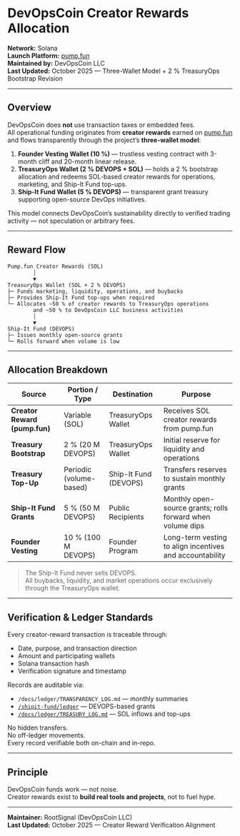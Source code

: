 # DevOpsCoin Creator Rewards Allocation

**Network:** Solana  
**Launch Platform:** [pump.fun](https://pump.fun/)  
**Maintained by:** DevOpsCoin LLC  
**Last Updated:** October 2025 — Three-Wallet Model + 2 % TreasuryOps Bootstrap Revision

---

## Overview

DevOpsCoin does **not** use transaction taxes or embedded fees.  
All operational funding originates from **creator rewards** earned on [pump.fun](https://pump.fun/) and flows transparently through the project’s **three-wallet model**:

1. **Founder Vesting Wallet (10 %)** — trustless vesting contract with 3-month cliff and 20-month linear release.
2. **TreasuryOps Wallet (2 % DEVOPS + SOL)** — holds a 2 % bootstrap allocation and redeems SOL-based creator rewards for operations, marketing, and Ship-It Fund top-ups.
3. **Ship-It Fund Wallet (5 % DEVOPS)** — transparent grant treasury supporting open-source DevOps initiatives.

This model connects DevOpsCoin’s sustainability directly to verified trading activity — not speculation or arbitrary fees.

---

## Reward Flow

```text
Pump.fun Creator Rewards (SOL)
        │
        ▼
TreasuryOps Wallet (SOL + 2 % DEVOPS)
├─ Funds marketing, liquidity, operations, and buybacks
├─ Provides Ship-It Fund top-ups when required
└─ Allocates ~50 % of creator rewards to TreasuryOps operations
        and ~50 % to DevOpsCoin LLC business activities
        │
        ▼
Ship-It Fund (DEVOPS)
├─ Issues monthly open-source grants
└─ Rolls forward when volume is low
```

---

## Allocation Breakdown

| Source                        | Portion / Type          | Destination           | Purpose                                                    |
| ----------------------------- | ----------------------- | --------------------- | ---------------------------------------------------------- |
| **Creator Reward (pump.fun)** | Variable (SOL)          | TreasuryOps Wallet    | Receives SOL creator rewards from pump.fun                 |
| **Treasury Bootstrap**        | 2 % (20 M DEVOPS)       | TreasuryOps Wallet    | Initial reserve for liquidity and operations               |
| **Treasury Top-Up**           | Periodic (volume-based) | Ship-It Fund (DEVOPS) | Transfers reserves to sustain monthly grants               |
| **Ship-It Fund Grants**       | 5 % (50 M DEVOPS)       | Public Recipients     | Monthly open-source grants; rolls forward when volume dips |
| **Founder Vesting**           | 10 % (100 M DEVOPS)     | Founder Program       | Long-term vesting to align incentives and accountability   |

> The Ship-It Fund never sells DEVOPS.  
> All buybacks, liquidity, and market operations occur exclusively through the TreasuryOps wallet.

---

## Verification & Ledger Standards

Every creator-reward transaction is traceable through:

- Date, purpose, and transaction direction
- Amount and participating wallets
- Solana transaction hash
- Verification signature and timestamp

Records are auditable via:

- `/docs/ledger/TRANSPARENCY_LOG.md` — monthly summaries
- [`/shipit-fund/ledger`](../../shipit-fund/ledger/) — DEVOPS-based grants
- [`/docs/ledger/TREASURY_LOG.md`](../ledger/TREASURY_LOG.md) — SOL inflows and top-ups

No hidden transfers.  
No off-ledger movements.  
Every record verifiable both on-chain and in-repo.

---

## Principle

DevOpsCoin funds work — not noise.  
Creator rewards exist to **build real tools and projects**, not to fuel hype.

---

**Maintainer:** RootSignal (DevOpsCoin LLC)  
**Last Updated:** October 2025 — Creator Reward Verification Alignment
